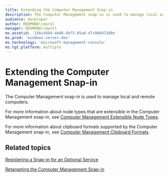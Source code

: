 ```yaml
---
title: Extending the Computer Management Snap-in
description: The Computer Management snap-in is used to manage local and remote computers.
audience: developer
author: REDMOND\\markl
manager: REDMOND\\markl
ms.assetid: '156cd494-4e88-4bf5-85a0-47c060472d0e'
ms.prod: 'windows-server-dev'
ms.technology: 'microsoft-management-console'
ms.tgt_platform: multiple
---
```


# Extending the Computer Management Snap-in

The Computer Management snap-in is used to manage local and remote computers.

For more information about node types that are extensible in the Computer Management snap-in, see [Computer Management Extensible Node Types](computer-management-extensible-node-types.md).

For more information about clipboard formats supported by the Computer Management snap-in, see [Computer Management Clipboard Formats](computer-management-clipboard-formats.md).

## Related topics

<dl> <dt>

[Registering a Snap-in for an Optional Service](registering-a-snap-in-for-an-optional-service.md)
</dt> <dt>

[Retargeting the Computer Management Snap-in](retargeting-the-computer-management-snap-in.md)
</dt> </dl>

 

 




